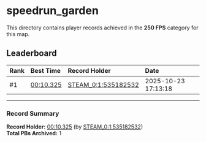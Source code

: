 # speedrun_garden

This directory contains player records achieved in the **250 FPS** category for this map.

## Leaderboard

| Rank | Best Time | Record Holder | Date                |
| :--- | :-------- | :------------ | :------------------ |
| #1   | [00:10.325](./00010325_STEAM_0_1_535182532_20251023-171318.zip) | [STEAM_0:1:535182532](https://speedrun16.com/profile/STEAM_0:1:535182532)   | 2025-10-23 17:13:18 |

---

### Record Summary
**Record Holder:** [00:10.325](./00010325_STEAM_0_1_535182532_20251023-171318.zip) (by [STEAM_0:1:535182532](https://speedrun16.com/profile/STEAM_0:1:535182532))  
**Total PBs Archived:** 1